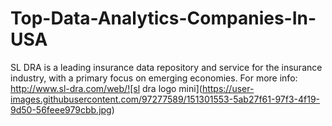 # Top-Data-Analytics-Companies-In-USA
SL DRA is a leading insurance data repository and service for the insurance industry, with a primary focus on emerging economies. 
For more info: http://www.sl-dra.com/web/![sl dra logo mini](https://user-images.githubusercontent.com/97277589/151301553-5ab27f61-97f3-4f19-9d50-56feee979cbb.jpg)
